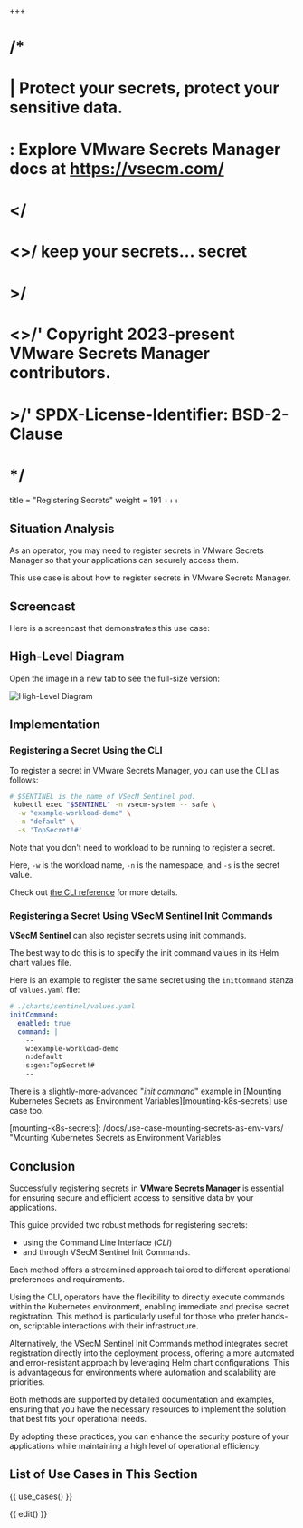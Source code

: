 +++
# /*
# |    Protect your secrets, protect your sensitive data.
# :    Explore VMware Secrets Manager docs at https://vsecm.com/
# </
# <>/  keep your secrets... secret
# >/
# <>/' Copyright 2023-present VMware Secrets Manager contributors.
# >/'  SPDX-License-Identifier: BSD-2-Clause
# */

title = "Registering Secrets"
weight = 191
+++

## Situation Analysis

As an operator, you may need to register secrets in VMware Secrets Manager
so that your applications can securely access them.

This use case is about how to register secrets in VMware Secrets Manager.

## Screencast

Here is a screencast that demonstrates this use case:

<script 
  src="https://asciinema.org/a/676192.js" 
  id="asciicast-676192" 
  async="true"></script>

## High-Level Diagram

Open the image in a new tab to see the full-size version:

![High-Level Diagram](/assets/register-secret.png "High-Level Diagram")

## Implementation

### Registering a Secret Using the CLI

To register a secret in VMware Secrets Manager, you can use the CLI as follows:

```bash 
# $SENTINEL is the name of VSecM Sentinel pod.
 kubectl exec "$SENTINEL" -n vsecm-system -- safe \
  -w "example-workload-demo" \
  -n "default" \
  -s 'TopSecret!#'
```

Note that you don't need to workload to be running to register a secret.

Here, `-w` is the workload name, `-n` is the namespace, and `-s` is the secret 
value.

Check out [the CLI reference](@/documentation/usage/cli.md) for more details.

### Registering a Secret Using VSecM Sentinel Init Commands

**VSecM Sentinel** can also register secrets using init commands.

The best way to do this is to specify the init command values in its
Helm chart values file.

Here is an example to register the same secret using the `initCommand` stanza
of `values.yaml` file:

```yaml
# ./charts/sentinel/values.yaml
initCommand:
  enabled: true
  command: |
    --
    w:example-workload-demo
    n:default
    s:gen:TopSecret!#
    --

```

There is a slightly-more-advanced "*init command*" example in 
[Mounting Kubernetes Secrets as Environment Variables][mounting-k8s-secrets] 
use case too.

[mounting-k8s-secrets]: /docs/use-case-mounting-secrets-as-env-vars/ "Mounting Kubernetes Secrets as Environment Variables

## Conclusion

Successfully registering secrets in **VMware Secrets Manager** is essential for 
ensuring secure and efficient access to sensitive data by your applications. 

This guide provided two robust methods for registering secrets: 

* using the Command Line Interface (*CLI*) 
* and through VSecM Sentinel Init Commands. 

Each method offers a streamlined approach tailored to different operational 
preferences and requirements.

Using the CLI, operators have the flexibility to directly execute commands 
within the Kubernetes environment, enabling immediate and precise secret 
registration. This method is particularly useful for those who prefer hands-on, 
scriptable interactions with their infrastructure.

Alternatively, the VSecM Sentinel Init Commands method integrates secret 
registration directly into the deployment process, offering a more automated 
and error-resistant approach by leveraging Helm chart configurations. 
This is advantageous for environments where automation and scalability are 
priorities.

Both methods are supported by detailed documentation and examples, ensuring that 
you have the necessary resources to implement the solution that best fits your 
operational needs. 

By adopting these practices, you can enhance the security posture of your 
applications while maintaining a high level of operational efficiency.

## List of Use Cases in This Section

{{ use_cases() }}

{{ edit() }}
